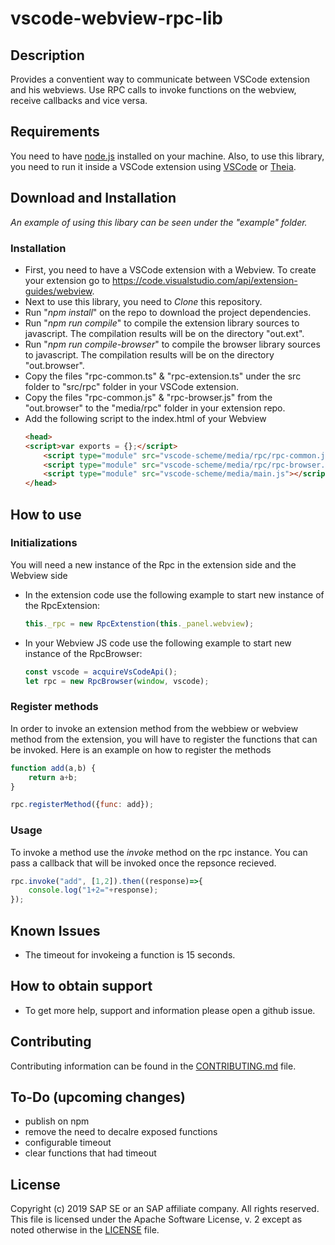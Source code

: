# vscode-webview-rpc-lib
## Description
Provides a conventient way to communicate between VSCode extension and his webviews. Use RPC calls to invoke functions on the webview, receive callbacks and vice versa.

## Requirements
You need to have [node.js](https://www.npmjs.com/package/node) installed on your machine.
Also, to use this library, you need to run it inside a VSCode extension using [VSCode](https://code.visualstudio.com/) or [Theia](https://www.theia-ide.org/).
## Download and Installation
*An example of using this libary can be seen under the "example" folder.*
### Installation
* First, you need to have a VSCode extension with a Webview. To create your extension go to https://code.visualstudio.com/api/extension-guides/webview.
* Next to use this library, you need to *Clone* this repository.
* Run "*npm install*" on the repo to download the project dependencies.
* Run "*npm run compile*" to compile the extension library sources to javascript. The compilation results will be on the directory "out.ext".
* Run "*npm run compile-browser*" to compile the browser library sources to javascript. The compilation results will be on the directory "out.browser".
* Copy the files "rpc-common.ts" & "rpc-extension.ts" under the src folder to "src/rpc" folder in your VSCode extension.
* Copy the files "rpc-common.js" & "rpc-browser.js" from the "out.browser" to the "media/rpc" folder in your extension repo.
* Add the following script to the index.html of your Webview
    ```html
    <head>
    <script>var exports = {};</script>
        <script type="module" src="vscode-scheme/media/rpc/rpc-common.js"></script>
        <script type="module" src="vscode-scheme/media/rpc/rpc-browser.js"></script>
        <script type="module" src="vscode-scheme/media/main.js"></script>
    </head>
    ```
## How to use
### Initializations
You will need a new instance of the Rpc in the extension side and the Webview side
* In the extension code use the following example to start new instance of the RpcExtension:
    ```ts
    this._rpc = new RpcExtenstion(this._panel.webview);
    ```
* In your Webview JS code use the following example to start new instance of the RpcBrowser:
    ```js
    const vscode = acquireVsCodeApi();
    let rpc = new RpcBrowser(window, vscode);
    ```
### Register methods
In order to invoke an extension method from the webbiew or webview method from the extension, you will have to register the functions that can be invoked.
Here is an example on how to register the methods
```js
function add(a,b) {
    return a+b;
}

rpc.registerMethod({func: add});
```
### Usage
To invoke a method use the *invoke* method on the rpc instance. You can pass a callback that will be invoked once the repsonce recieved.
```js
rpc.invoke("add", [1,2]).then((response)=>{
    console.log("1+2="+response);
});
```
## Known Issues
* The timeout for invokeing a function is 15 seconds.
## How to obtain support
* To get more help, support and information please open a github issue.
## Contributing
Contributing information can be found in the [CONTRIBUTING.md](CONTRIBUTING.md) file.
## To-Do (upcoming changes)
* publish on npm
* remove the need to decalre exposed functions
* configurable timeout
* clear functions that had timeout
## License
Copyright (c) 2019 SAP SE or an SAP affiliate company. All rights reserved. This file is licensed under the Apache Software License, v. 2 except as noted otherwise in the [LICENSE](LICENSE) file.
